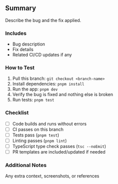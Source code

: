 ## Summary

Describe the bug and the fix applied.

### Includes

- Bug description
- Fix details
- Related CI/CD updates if any

### How to Test

1. Pull this branch: `git checkout <branch-name>`
2. Install dependencies: `pnpm install`
3. Run the app: `pnpm dev`
4. Verify the bug is fixed and nothing else is broken
5. Run tests: `pnpm test`

### Checklist

- [ ] Code builds and runs without errors
- [ ] CI passes on this branch
- [ ] Tests pass (`pnpm test`)
- [ ] Linting passes (`pnpm lint`)
- [ ] TypeScript type check passes (`tsc --noEmit`)
- [ ] PR templates are included/updated if needed

### Additional Notes

Any extra context, screenshots, or references
